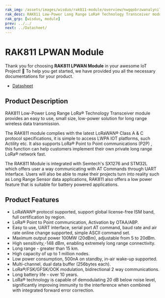 ```yaml
---
rak_img: /assets/images/wisduo/rak811-module/overview/nwgqobrzwanalynildkc.jpg
rak_desc: RAK811 Low-Power Long Range LoRa® Technology Transceiver module provides an easy to use, small size, low-power solution for long range wireless data transmission.
rak_grp: [wisduo, module]
prev: ../../
next: ../Datasheet/
---
```


# RAK811 LPWAN Module
Thank you for choosing **RAK811 LPWAN Module** in your awesome IoT Project! 🎉 To help you get started, we have provided you all the necessary documentations for your product.

* [Datasheet](../Datasheet/)
<!-- <rk-img
  src="/assets/images/wisduo/rak811-module/overview/nwgqobrzwanalynildkc.jpg"
  width="40%"
  caption="RAK811 LPWAN Module"
/> -->

## Product Description

RAK811 Low-Power Long Range LoRa® Technology Transceiver module provides an easy to use, small size, low-power solution for long range wireless data transmission.

The RAK811 module complies with the latest LoRaWAN® Class A & C protocol specifications, it is simple to access LWPA IOT platforms, such Actility etc. It also supports LoRa® Point to Point communications (P2P) , this function can help customers implement their own private long range LoRa® network fast.

The RAK811 Module is integrated with Semtech's SX1276 and STM32L which offers user a way communicating with AT Commands through UART Interface. Users will also be able to make their projects turn into reality such as Long Range Sensor data applications, RAK811 also offers a low power feature that is suitable for battery powered applications.

<!-- <rk-btn
  src="../Datasheet/"
  label="View Datasheet for the RAK811 LPWAN Module"
/>

<rk-quick-links :params="$page.frontmatter.params.qlinks1"/> -->

## Product Features

- LoRaWAN® protocol supported, support global license-free ISM band, full
  certification by region.
- LoRa® Point to Point communication, Activation by OTAA/ABP.
- Easy to use, UART interface, serial port AT command, baud rate and air rate online
  change supported, simple ASCII command set.
- Maximum output power 100MW (20dBm), adjustable from 5 to 20dBm.
- High sensitivity,-148 dBm, enabling extremely long range connectivity.
- Long range - greater than 15 km.
- High capacity of up to 1 million nodes.
- Low power consumption, 500nA on standby, in-air wake-up supported.
- Multi-channel, dual data buffer (256bytes each).
- LoRa®/FSK/GFSK/OOK modulation, bidirectional 2 way communications.
- Long battery life - over 10 years.
- LoRa® technology is capable of demodulating 20 dB below noise level, significantly
  improving immunity to the interference when combined with integrated forward error
  correction.

<!-- <rk-btn
  src="https://store.rakwireless.com/products/rak811-lpwan-module"
  label="Buy a RAK811 LPWAN Module"
  _blank
/> -->